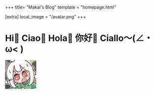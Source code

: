 +++
title= "Makai's Blog"
template = "homepage.html"

[extra]
local_image = "/avatar.png"
+++

# Hi👋 Ciao👋 Hola👋 你好👋 Ciallo～(∠・ω< )
<div align="left"><img src="/avatar.png" width="20%"></div>